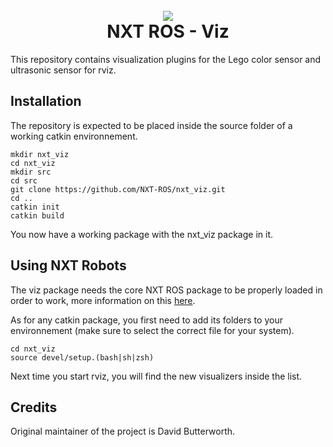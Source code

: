 
<h1 align="center">
<br>
<img src ="https://avatars0.githubusercontent.com/u/32429642?v=4&s=100" />
<br>
NXT ROS - Viz
<br>
</h1>

This repository contains visualization plugins for the Lego color sensor and ultrasonic sensor for rviz.

## Installation

The repository is expected to be placed inside the source folder of a working catkin environnement.

```
mkdir nxt_viz
cd nxt_viz
mkdir src
cd src
git clone https://github.com/NXT-ROS/nxt_viz.git
cd ..
catkin init
catkin build
```

You now have a working package with the nxt_viz package in it.

## Using NXT Robots

The viz package needs the core NXT ROS package to be properly loaded in order to work, more information on this [here](https://github.com/NXT-ROS/nxt).

As for any catkin package, you first need to add its folders to your environnement (make sure to select the correct file for your system).

```
cd nxt_viz
source devel/setup.(bash|sh|zsh)
```

Next time you start rviz, you will find the new visualizers inside the list.

## Credits

Original maintainer of the project is David Butterworth.
